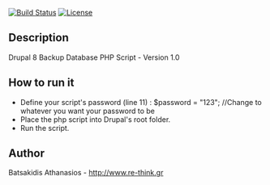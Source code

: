 [![Build Status](https://travis-ci.org/abatsakidis/d8_db_backup.svg?branch=master)](https://travis-ci.org/abatsakidis/d8_db_backup)
[![License](https://poser.pugx.org/okwinza/cloudflare-api/license)](https://packagist.org/packages/okwinza/cloudflare-api)

## Description

Drupal 8 Backup Database PHP Script - Version 1.0

## How to run it

* Define your script's password (line 11) : $password = "123"; //Change to whatever you want your password to be
* Place the php script into Drupal's root folder.
* Run the script.

## Author

Batsakidis Athanasios - http://www.re-think.gr
